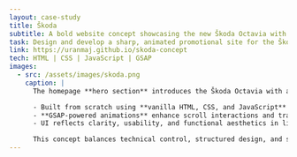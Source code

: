 ```yaml
---
layout: case-study
title: Škoda
subtitle: A bold website concept showcasing the new Škoda Octavia with modern front-end animation techniques
task: Design and develop a sharp, animated promotional site for the Škoda Octavia using raw HTML, CSS, and JavaScript. Focus on structured layout, scroll-based motion, and brand-aligned messaging.
link: https://uranmaj.github.io/skoda-concept
tech: HTML | CSS | JavaScript | GSAP
images:
  - src: /assets/images/skoda.png
    caption: |
      The homepage **hero section** introduces the Škoda Octavia with a **dynamic, clean presentation** that reflects the brand's “Simply Clever” philosophy.

      - Built from scratch using **vanilla HTML, CSS, and JavaScript**
      - **GSAP-powered animations** enhance scroll interactions and transitions
      - UI reflects clarity, usability, and functional aesthetics in line with **Škoda’s identity**

      This concept balances technical control, structured design, and subtle motion to create an engaging front-end showcase.
---
```

